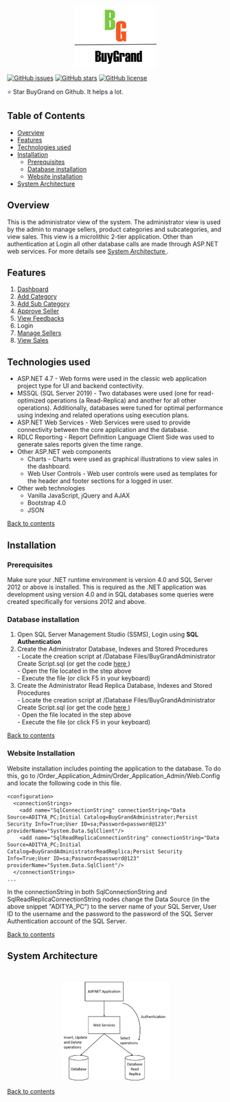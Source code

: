 <p align="center"><img src="https://github.com/aditya1962/BuyGrand/blob/master/Order_Application_Java/Logo.png" alt="logo"></p>

[![GitHub issues](https://img.shields.io/github/issues/aditya1962/BuyGrand)](https://github.com/aditya1962/BuyGrand/issues)
[![GitHub stars](https://img.shields.io/github/stars/aditya1962/BuyGrand)](https://github.com/aditya1962/BuyGrand/stargazers)
[![GitHub license](https://img.shields.io/github/license/aditya1962/BuyGrand)](https://github.com/aditya1962/BuyGrand/blob/master/LICENSE)

:star: Star BuyGrand on Github. It helps a lot.

<h2> Table of Contents </h2>

- <a href="#overview"> Overview </a>
- <a href="#features"> Features </a>
- <a href="#technologies"> Technologies used </a>
- <a href="#installation"> Installation </a>
    - <a href="#prerequisites"> Prerequisites </a>
    - <a href="#database-installation"> Database installation </a>
    - <a href="#website-installation"> Website installation </a>
- <a href="#system-architecture"> System Architecture </a>

<h2 id="overview"> Overview </h2>
This is the administrator view of the system. The administrator view is used by the admin to manage sellers, product categories and subcategories, and view sales. This view is a microlithic 2-tier application. Other than authentication at Login all other database calls are made through ASP.NET web services. For more details see <a href="#system-architecture"> System Architecture </a>.


<h2 id="features">Features</h2>
<ol>
    <li><a href="https://github.com/aditya1962/BuyGrand/wiki/Admin-View-Dashboard-(Index-page)">Dashboard</a></li>
    <li><a href="https://github.com/aditya1962/BuyGrand/wiki/Admin-View---Add-Category">Add Category</a> </li>
    <li><a href="https://github.com/aditya1962/BuyGrand/wiki/Admin-View---Add-Sub-Category">Add Sub Category</a> </li>
    <li><a href="https://github.com/aditya1962/BuyGrand/wiki/Admin-View---Approve-Seller">Approve Seller </li>
    <li><a href="https://github.com/aditya1962/BuyGrand/wiki/Admin-View-Feedbacks">View Feedbacks</a> </li>
    <li>Login </li>
    <li><a href="https://github.com/aditya1962/BuyGrand/wiki/Admin-View-Manage-Seller">Manage Sellers</a> </li>
    <li><a href="https://github.com/aditya1962/BuyGrand/wiki/Admin-View-View-Sales">View Sales</a> </li>
</ol>


<h2 id="technologies"> Technologies used </h2>

-  ASP.NET 4.7 - Web forms were used in the classic web application project type for UI and backend contectivity.
-  MSSQL (SQL Server 2019) - Two databases were used (one for read-optimized operations (a Read-Replica) and another for all other operations). Additionally, databases were tuned for optimal performance using indexing and related operations using execution plans.
- ASP.NET Web Services - Web Services were used to provide connectivity between the core application and the database. 
- RDLC Reporting - Report Definition Language Client Side was used to generate sales reports given the time range.
- Other ASP.NET web components 
    - Charts - Charts were used as graphical illustrations to view sales in the dashboard.
    - Web User Controls - Web user controls were used as templates for the header and footer sections for a logged in user.
- Other web technologies
    - Vanilla JavaScript, jQuery and AJAX
    - Bootstrap 4.0
    - JSON
    
<a href="#user-content--table-of-contents-">Back to contents </a>

<h2 id="installation"> Installation </h2>

<h3 id="prerequisites"> Prerequisites </h3>

Make sure your .NET runtime environment is version 4.0 and SQL Server 2012 or above is installed. This is required as the .NET application was development using version 4.0 and in SQL databases some queries were created specifically for versions 2012 and above.

<h3 id="database-installation">Database installation </h3>
<ol>
<li> Open SQL Server Management Studio (SSMS), Login using <b>SQL Authentication</b></li>
<li> Create the Administrator Database, Indexes and Stored Procedures</li>
    - Locate the creation script at /Database Files/BuyGrandAdministrator Create Script.sql (or get the code <a href="https://github.com/aditya1962/BuyGrand/blob/master/Database%20Files/BuyGrandAdministrator%20Create%20Script.sql"> here </a>)<br/>
    - Open the file located in the step above<br/>
    - Execute the file (or click F5 in your keyboard)
    
<li> Create the Administrator Read Replica Database, Indexes and Stored Procedures</li>
    - Locate the creation script at /Database Files/BuyGrandAdministrator Create Script.sql (or get the code <a href="https://github.com/aditya1962/BuyGrand/blob/master/Database%20Files/BuyGrandAdministrator%20Create%20Script.sql"> here </a>)<br/>
    - Open the file located in the step above<br/>
    - Execute the file (or click F5 in your keyboard)
</ol>
<a href="#user-content--table-of-contents-">Back to contents </a>

<h3 id="website-installation">Website Installation </h3>
Website installation includes pointing the application to the database. To do this, go to /Order_Application_Admin/Order_Application_Admin/Web.Config and locate the following code in this file.
<br/>

```
<configuration>
  <connectionStrings>
    <add name="SqlConnectionString" connectionString="Data Source=ADITYA_PC;Initial Catalog=BuyGrandAdministrator;Persist Security Info=True;User ID=sa;Password=password@123" providerName="System.Data.SqlClient"/>
    <add name="SqlReadReplicaConnectionString" connectionString="Data Source=ADITYA_PC;Initial Catalog=BuyGrandAdministratorReadReplica;Persist Security Info=True;User ID=sa;Password=password@123" providerName="System.Data.SqlClient"/>
  </connectionStrings>
...
```

In the connectionString in both SqlConnectionString and SqlReadReplicaConnectionString nodes change the Data Source (in the above snippet "ADITYA_PC") to the server name of your SQL Server, User ID to the username and the password to the password of the SQL Server Authentication account of the SQL Server.

<a href="#user-content--table-of-contents-">Back to contents </a>

<h2 id="system-architecture"> System Architecture</h2>
<br>

<p align="center"><img src="https://github.com/aditya1962/BuyGrand/blob/master/assets/images/Admin%20System%20Architecture.png" alt="System Architecture" Width="50%"></p>

<a href="#user-content--table-of-contents-">Back to contents </a>
